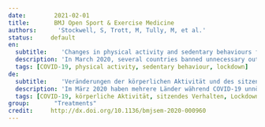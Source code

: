 ```yaml
---
date:        2021-02-01
title:       BMJ Open Sport & Exercise Medicine
authors:      'Stockwell, S, Trott, M, Tully, M, et al.'
status:     default
en:
  subtitle:    'Changes in physical activity and sedentary behaviours from before to during the COVID-19 pandemic lockdown: a systematic review'
  description: 'In March 2020, several countries banned unnecessary outdoor activities during COVID-19, commonly called lockdowns. These lockdowns have the potential to impact associated levels of physical activity and sedentary behaviour. Given the numerous health outcomes associated with physical activity and sedentary behaviour, the aim of this review was to summarise literature that investigated differences in physical activity and sedentary behaviour before vs during the COVID-19 lockdown. Electronic databases were searched from November 2019 to October 2020 using terms and synonyms relating to physical activity, sedentary behaviour and COVID-19. The coprimary outcomes were changes in physical activity and/or sedentary behaviour captured via device-based measures or self-report tools. Risk of bias was measured using the Newcastle-Ottawa Scale. Sixty six articles met the inclusion criteria and were included in the review (total n=86 981). Changes in physical activity were reported in 64 studies, with the majority of studies reporting decreases in physical activity and increases in sedentary behaviours during their respective lockdowns across several populations, including children and patients with a variety of medical conditions. Given the numerous physical and mental benefits of increased physical activity and decreased sedentary behaviour, public health strategies should include the creation and implementation of interventions that promote safe physical activity and reduce sedentary behaviour should other lockdowns occur.'
  tags: [COVID-19, physical activity, sedentary behaviour, lockdown]
de: 
  subtitle:    'Veränderungen der körperlichen Aktivität und des sitzenden Verhaltens vor und während der COVID-19-Pandemie: eine systematische Übersicht'
  description: 'Im März 2020 haben mehrere Länder während COVID-19 unnötige Aktivitäten im Freien verboten, die gemeinhin als Lockdowns bezeichnet werden. Diese Verbote haben das Potenzial, sich auf das damit verbundene Maß an körperlicher Aktivität und sitzendem Verhalten auszuwirken. Angesichts der zahlreichen gesundheitlichen Auswirkungen, die mit körperlicher Aktivität und sitzendem Verhalten verbunden sind, bestand das Ziel dieser Übersichtsarbeit darin, die Literatur zusammenzufassen, die Unterschiede in der körperlichen Aktivität und dem sitzenden Verhalten vor und während der COVID-19-Sperrzeit untersucht hat. Elektronische Datenbanken wurden von November 2019 bis Oktober 2020 mit Begriffen und Synonymen im Zusammenhang mit körperlicher Aktivität, sitzendem Verhalten und COVID-19 durchsucht. Die koprimären Ergebnisse waren Veränderungen der körperlichen Aktivität und/oder des sitzenden Verhaltens, die über gerätebasierte Messungen oder Selbstauskünfte erfasst wurden. Das Risiko einer Verzerrung wurde anhand der Newcastle-Ottawa-Skala gemessen. Sechsundsechzig Artikel erfüllten die Einschlusskriterien und wurden in die Überprüfung einbezogen (insgesamt n=86 981). In 64 Studien wurde über Veränderungen der körperlichen Aktivität berichtet, wobei die Mehrheit der Studien über eine Abnahme der körperlichen Aktivität und eine Zunahme des sitzenden Verhaltens während der jeweiligen Sperrzeit in verschiedenen Bevölkerungsgruppen, einschließlich Kindern und Patienten mit einer Vielzahl von Erkrankungen, berichtete. In Anbetracht der zahlreichen körperlichen und geistigen Vorteile einer erhöhten körperlichen Aktivität und einer Verringerung des sitzenden Verhaltens sollten Strategien für die öffentliche Gesundheit die Entwicklung und Umsetzung von Maßnahmen zur Förderung einer sicheren körperlichen Aktivität und zur Verringerung des sitzenden Verhaltens umfassen, falls es zu weiteren Lockdowns kommt.'
  tags: [COVID-19, körperliche Aktivität, sitzendes Verhalten, Lockdown]
group:       "Treatments"
credit:     http://dx.doi.org/10.1136/bmjsem-2020-000960
---
```

<object data="{{ page.link }}" style='height:calc(100vh - 400px); width: 100%' type='application/pdf'></object>